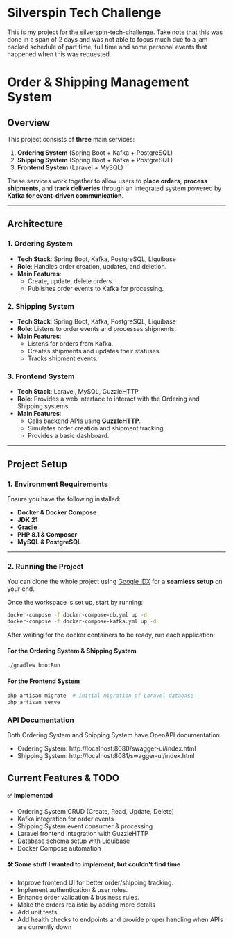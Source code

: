 
# Silverspin Tech Challenge

This is my project for the silverspin-tech-challenge. Take note that this was done in a span of 2 days and was not able to focus much due to a jam packed schedule of part time, full time and some personal events that happened when this was requested.

# Order & Shipping Management System

## Overview
This project consists of **three** main services:

1. **Ordering System** (Spring Boot + Kafka + PostgreSQL)
2. **Shipping System** (Spring Boot + Kafka + PostgreSQL)
3. **Frontend System** (Laravel + MySQL)

These services work together to allow users to **place orders**, **process shipments**, and **track deliveries** through an integrated system powered by **Kafka for event-driven communication**.

---

## Architecture

### **1. Ordering System**
- **Tech Stack**: Spring Boot, Kafka, PostgreSQL, Liquibase
- **Role**: Handles order creation, updates, and deletion.
- **Main Features**:
  - Create, update, delete orders.
  - Publishes order events to Kafka for processing.

### **2. Shipping System**
- **Tech Stack**: Spring Boot, Kafka, PostgreSQL, Liquibase
- **Role**: Listens to order events and processes shipments.
- **Main Features**:
  - Listens for orders from Kafka.
  - Creates shipments and updates their statuses.
  - Tracks shipment events.

### **3. Frontend System**
- **Tech Stack**: Laravel, MySQL, GuzzleHTTP
- **Role**: Provides a web interface to interact with the Ordering and Shipping systems.
- **Main Features**:
  - Calls backend APIs using **GuzzleHTTP**.
  - Simulates order creation and shipment tracking.
  - Provides a basic dashboard.

---

## **Project Setup**

### **1. Environment Requirements**
Ensure you have the following installed:
- **Docker & Docker Compose**
- **JDK 21**
- **Gradle**
- **PHP 8.1 & Composer**
- **MySQL & PostgreSQL**

---

### **2. Running the Project**
You can clone the whole project using [Google IDX](https://idx.google.com) for a **seamless setup** on your end.

Once the workspace is set up, start by running:

```sh
docker-compose -f docker-compose-db.yml up -d
docker-compose -f docker-compose-kafka.yml up -d
```

After waiting for the docker containers to be ready, run each application:

#### For the Ordering System & Shipping System
```sh
./gradlew bootRun
```

#### For the Frontend System
```sh
php artisan migrate  # Initial migration of Laravel database
php artisan serve
```



### API Documentation
Both Ordering System and Shipping System have OpenAPI documentation.

- Ordering System: http://localhost:8080/swagger-ui/index.html
- Shipping System: http://localhost:8081/swagger-ui/index.html



## Current Features & TODO

#### ✅ Implemented
- Ordering System CRUD (Create, Read, Update, Delete)
- Kafka integration for order events
- Shipping System event consumer & processing
- Laravel frontend integration with GuzzleHTTP
- Database schema setup with Liquibase
- Docker Compose automation

#### 🛠 Some stuff I wanted to implement, but couldn't find time
- Improve frontend UI for better order/shipping tracking.
- Implement authentication & user roles.
- Enhance order validation & business rules.
- Make the orders realistic by adding more details
- Add unit tests
- Add health checks to endpoints and provide proper handling when APIs are currently down
